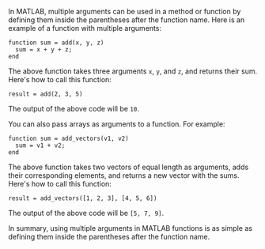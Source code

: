 In MATLAB, multiple arguments can be used in a method or function by defining them inside the parentheses after the function name. Here is an example of a function with multiple arguments:

```
function sum = add(x, y, z)
  sum = x + y + z;
end
```

The above function takes three arguments `x`, `y`, and `z`, and returns their sum. Here's how to call this function:

```
result = add(2, 3, 5)
```

The output of the above code will be `10`.

You can also pass arrays as arguments to a function. For example:

```
function sum = add_vectors(v1, v2)
  sum = v1 + v2;
end
```

The above function takes two vectors of equal length as arguments, adds their corresponding elements, and returns a new vector with the sums. Here's how to call this function:

```
result = add_vectors([1, 2, 3], [4, 5, 6])
```

The output of the above code will be `[5, 7, 9]`.

In summary, using multiple arguments in MATLAB functions is as simple as defining them inside the parentheses after the function name.